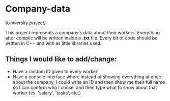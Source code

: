 # Company-data
*(University project)*

This project represents a company's data about their workers.
Everything after compile will be written inside a **.txt** file.
Every bit of code should be written in C++ and with as little libraries used.

## Things I would like to add/change:
- Have a random ID given to every worker
- Have a console interface where instead of showing everything at once about the company,
  I could write an ID and then show me their full name so I can confirm who I chose,
  and then type what to show about that worker (ex. 'salary', 'tasks', etc.)
